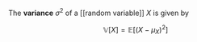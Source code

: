 The **variance** $\sigma^2$ of a [[random variable]] $X$ is given by

$$
\mathbb{V}[X] = \mathbb{E}\left[\left(X - \mu_X \right)^2\right]
$$